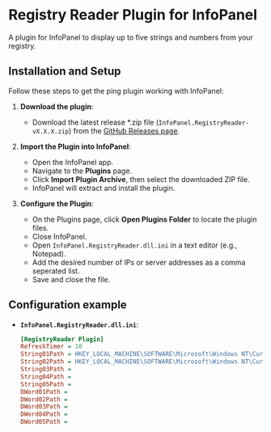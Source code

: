 # Registry Reader Plugin for InfoPanel

A plugin for InfoPanel to display up to five strings and numbers from your registry.

## Installation and Setup
Follow these steps to get the ping plugin working with InfoPanel:

1. **Download the plugin**:
   - Download the latest release \*.zip file (`InfoPanel.RegistryReader-vX.X.X.zip`) from the [GitHub Releases page](https://github.com/markuskonojacki/InfoPanel.RegistryReader/releases).

2. **Import the Plugin into InfoPanel**:
   - Open the InfoPanel app.
   - Navigate to the **Plugins** page.
   - Click **Import Plugin Archive**, then select the downloaded ZIP file.
   - InfoPanel will extract and install the plugin.

3. **Configure the Plugin**:
   - On the Plugins page, click **Open Plugins Folder** to locate the plugin files.
   - Close InfoPanel.
   - Open `InfoPanel.RegistryReader.dll.ini` in a text editor (e.g., Notepad).
   - Add the desired number of IPs or server addresses as a comma seperated list.
   - Save and close the file.

## Configuration example

- **`InfoPanel.RegistryReader.dll.ini`**:
  ```ini
  [RegistryReader Plugin]
  RefreshTimer = 10
  String01Path = HKEY_LOCAL_MACHINE\SOFTWARE\Microsoft\Windows NT\CurrentVersion\ProductName
  String02Path = HKEY_LOCAL_MACHINE\SOFTWARE\Microsoft\Windows NT\CurrentVersion\DisplayVersion
  String03Path = 
  String04Path = 
  String05Path = 
  DWord01Path = 
  DWord02Path = 
  DWord03Path = 
  DWord04Path = 
  DWord05Path = 
```